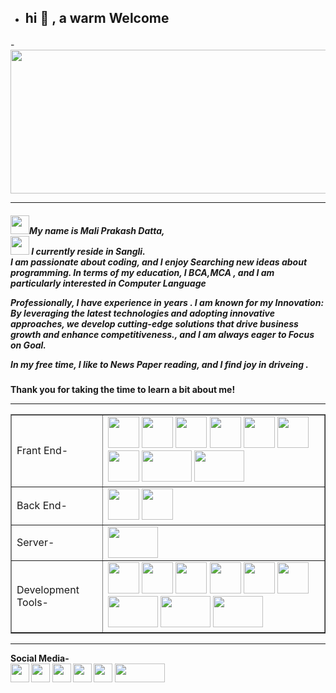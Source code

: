         
-  	 
  <h2> <p bgcolor="skyblue">hi 👋 , a warm Welcome</p></h2>    
-<image src="https://github.com/maliprakashdatta/java-example/assets/152262211/cd348108-2053-4985-aea2-82a88a991daf" width="1100" height="230"><hr> 
   
<h5><image src="https://github.com/maliprakashdatta/java-example/assets/152262211/ac6c7a66-8e9b-46e5-90ff-e50e93012c72" width="30" height="30">My name is Mali Prakash Datta, <br> <image src="https://github.com/maliprakashdatta/java-example/assets/152262211/9c0c2a66-5970-4348-9e2d-762aac3881a5" width="30" height="30"> I currently reside in Sangli.<br> I am passionate about coding, and I enjoy Searching new ideas about programming. In terms of my education, I BCA,MCA , and I am particularly interested in Computer Language<br>

Professionally, I have experience in  years . I am known for my Innovation:  By leveraging the latest technologies and adopting innovative approaches, we develop cutting-edge solutions that drive business growth and enhance competitiveness., and I am always eager to Focus on Goal.<br>

In my free time, I like to News Paper reading, and I find joy in driveing . </h5>    
    
<h4>Thank you for taking the time to learn a bit about me!</h>   
<hr>    
<table border="1"> 
  <tr>
    <td> Frant End-</td>
    <td> <image src="https://github.com/maliprakashdatta/java-example/assets/152262211/d5d65e4c-eb17-4ef2-829f-72e0ef718e4a" width="50" height="50">
<image src="https://github.com/maliprakashdatta/java-example/assets/152262211/9f81b3b4-cd04-410d-b741-28845846f7e3" width="50" height="50">
<image src="https://github.com/maliprakashdatta/java-example/assets/152262211/69ebf276-ac9e-4c93-aa86-b563a715498f" width="50" height="50">
<image src="https://github.com/maliprakashdatta/java-example/assets/152262211/6f2072ef-d7d4-436b-9992-b43b558a9915" width="50" height="50">
<image src="https://github.com/maliprakashdatta/java-example/assets/152262211/8213ffdf-6348-49c6-a270-41c0ee2cd517" width="50" height="50">
<image src="https://github.com/maliprakashdatta/java-example/assets/152262211/0772b70b-9dc9-4df7-acc2-a221f0f888d5" width="50" height="50">
<image src="https://github.com/maliprakashdatta/java-example/assets/152262211/3592e6d1-22a9-4458-a48e-47284ecb8330" wwidth="50" height="50">
<image src="https://github.com/maliprakashdatta/java-example/assets/152262211/fd46374a-2129-48fb-a08f-412cf2df554d" width="80" height="50">
  <image src="https://github.com/maliprakashdatta/java-example/assets/152262211/d496a25b-f49c-4e64-9ac4-7ed2f058139b" width="80" height="50">
    
</td>
  </tr>
  <tr>
    <td> Back End-</td>
    <td> <image src="https://github.com/maliprakashdatta/java-example/assets/152262211/ea745403-7165-4d8a-a932-46788fc66e6b" width="50" height="50">
<image src="https://github.com/maliprakashdatta/java-example/assets/152262211/e0690878-c85c-483d-aedc-7ea178bbc4be" width="50" height="50"></td>
  </tr>
  <tr> 
  <td> Server-</td>
  <td> <image src="https://github.com/maliprakashdatta/java-example/assets/152262211/629e45a2-9c7b-44b5-abc9-772bf6c3d94b" width="80" height="50"></td>
  </tr>
  <tr>
    <td> Development Tools-</td>
    <td> 
<image src="https://github.com/maliprakashdatta/java-example/assets/152262211/7a9a827e-3986-4654-b0dd-da3f4b47d5d1" width="50" height="50">
<image src="https://github.com/maliprakashdatta/java-example/assets/152262211/e5da4e1e-bd5e-4329-82c1-0411d6b10c9c" width="50" height="50">
<image src="https://github.com/maliprakashdatta/java-example/assets/152262211/1c03861d-4d20-472e-92c7-9e12654c3362" width="50" height="50">
<image src="https://github.com/maliprakashdatta/java-example/assets/152262211/49d063e5-3cc7-4ba3-8343-1bd4029d7314" width="50" height="50">
<image src="https://github.com/maliprakashdatta/java-example/assets/152262211/501f2ba3-2813-4011-b902-a86d2b1d13e8" width="50" height="50">
<image src="https://github.com/maliprakashdatta/java-example/assets/152262211/2498641c-fc9d-44ce-9a5d-50e97a6d9bdc" width="50" height="50">
<image src="https://github.com/maliprakashdatta/java-example/assets/152262211/c78452e8-ee78-40f5-939e-3da905112fb4" width="80" height="50">
<image src="https://github.com/maliprakashdatta/java-example/assets/152262211/f1f1b440-1a1c-4ebc-b5fa-2293bf17114b" width="80" height="50">
<image src="https://github.com/maliprakashdatta/java-example/assets/152262211/1f6f9afd-b164-4912-8eb4-10d22ea7d0a3" width="80" height="50">
    </td>
  </tr>
</table>
<hr>
      Social Media-<br>
 <image src="https://github.com/maliprakashdatta/java-example/assets/152262211/f1bc63c7-43fb-4ad8-8378-e5d220bedbc6" width="30" height="30">
 <image src="https://github.com/maliprakashdatta/java-example/assets/152262211/7be531e4-1ce2-452e-9e9b-064ab574c434" width="30" height="30">
 <image src="https://github.com/maliprakashdatta/java-example/assets/152262211/bf96aeaf-659a-4040-82dc-38dc02c144fb" width="30" height="30">
<image src="https://github.com/maliprakashdatta/java-example/assets/152262211/889298af-4ce8-43ec-bd38-c76f29dddd74" width="30" height="30">
<image src="https://github.com/maliprakashdatta/java-example/assets/152262211/444e2154-e936-4f8d-af66-c7589577648b" width="30" height="30">
<image src="https://github.com/maliprakashdatta/java-example/assets/152262211/3df79448-0c7d-4378-905a-063c1bb77665" width="80" height="30">

